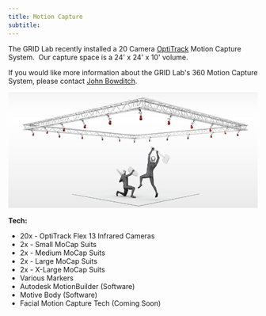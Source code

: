 ```yaml
---
title: Motion Capture
subtitle:
---
```



The GRID Lab recently installed a 20 Camera [OptiTrack](http://www.optitrack.com) Motion Capture System. &nbsp;Our capture space is a 24' x 24' x 10' volume. &nbsp;

If you would like more information about the GRID Lab's 360 Motion Capture System, please contact [John Bowditch](javascript:void(location.href='mailto:'+String.fromCharCode(98,111,119,100,105,116,99,104,64,111,104,105,111,46,101,100,117)+'?subject=GRID%20Lab%20-%20Motion%20Capture%20Request')).

![](/uploads/versions/mocap---x----903-421x---.png)

**Tech:**

* 20x - OptiTrack Flex 13 Infrared Cameras&nbsp;
* 2x - Small MoCap Suits
* 2x - Medium MoCap Suits
* 2x - Large MoCap Suits
* 2x - X-Large MoCap Suits
* Various Markers
* Autodesk MotionBuilder (Software)
* Motive Body (Software)
* Facial Motion Capture Tech (Coming Soon)